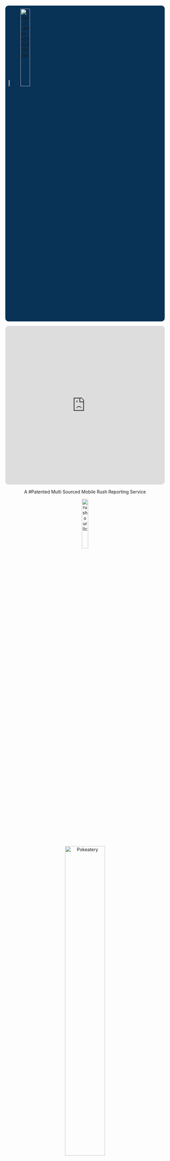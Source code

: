 <p align="left" style="background: #083256; border-radius: 10px; padding:10px">
   <img class="crossRotate" width="7%" alt="rushourllc" src="https://github.com/user-attachments/assets/bb59fad4-cca4-4172-beaa-2b5b80921978" />   
   <a href="https://rushourllc.github.io">      
     <img style="background-color:transparent" width="25%" alt="logo_rh_white 42502435c3ab" src="https://github.com/user-attachments/assets/6f965928-60db-43b5-a3bc-03454be5f74c" />
   </a>
</p>


<iframe style="border-radius:10px" width="100%" height="500px" src="https://www.youtube.com/embed/2AMe4Qz3TkQ?si=tApcvqpxcffyG8wt" title="YouTube video player" frameborder="0" allow="accelerometer; autoplay; clipboard-write; encrypted-media; gyroscope; picture-in-picture; web-share" referrerpolicy="strict-origin-when-cross-origin" allowfullscreen></iframe>
<br>

<p class="open-sans-fontstyle" align="center">
   A #Patented Multi Sourced Mobile Rush Reporting Service
</p>

<p align="center">   
   <img class="crossRotate" width="20%" alt="rushourllc" src="https://github.com/user-attachments/assets/bb59fad4-cca4-4172-beaa-2b5b80921978" />   
</p>

<p align="center">
     <img style= "border-radius:10px; margin-top: 300px" width="50%" alt="Pokeatery" src="https://github.com/user-attachments/assets/3aa529bf-ccf9-4908-b87b-0c0ab4fe74d4" />
</p>

<p class="open-sans-fontstyle" align="center">
  See Rush @ Your Favorite Restaurant
</p>

<p align="center">
   <img class="icons flipCard" width="20%" alt="airport" src="https://github.com/user-attachments/assets/cca79002-6ba9-4074-8147-fd8e82b89ce9" />
</p>

<p class="open-sans-fontstyle" align="center">
  Check Wait Times @ Airport
</p>


<p align="center">
   <img class="icons flipCard" width="20%" alt="nearby" src="https://github.com/user-attachments/assets/e377cd33-6757-4f27-a912-5833a36b9866" />
</p>

<p class="open-sans-fontstyle" align="center">
  Make Most Of Your Travels
</p>

<p align="center">
   <img class="icons flipCard" width="20%" alt="env2" src="https://github.com/user-attachments/assets/ab4f666f-ba33-453d-8ce7-ab6f9c1abfed" />
</p>

<p class="open-sans-fontstyle" align="center">
  Optimized For Green Choices
</p>

<p align="center">
   <a href="https://rushourllc.github.io/PrivacyPolicy.html" target="_blank">
      RUSHOUR LLC  -  Privacy Policy
   </a>
</p>

